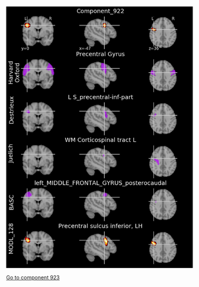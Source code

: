 


![922](preliminary/922.jpg "Component 922")

[Go to component 923](https://parietal-inria.github.io/MODL_atlas/1024/923 "Component 923")